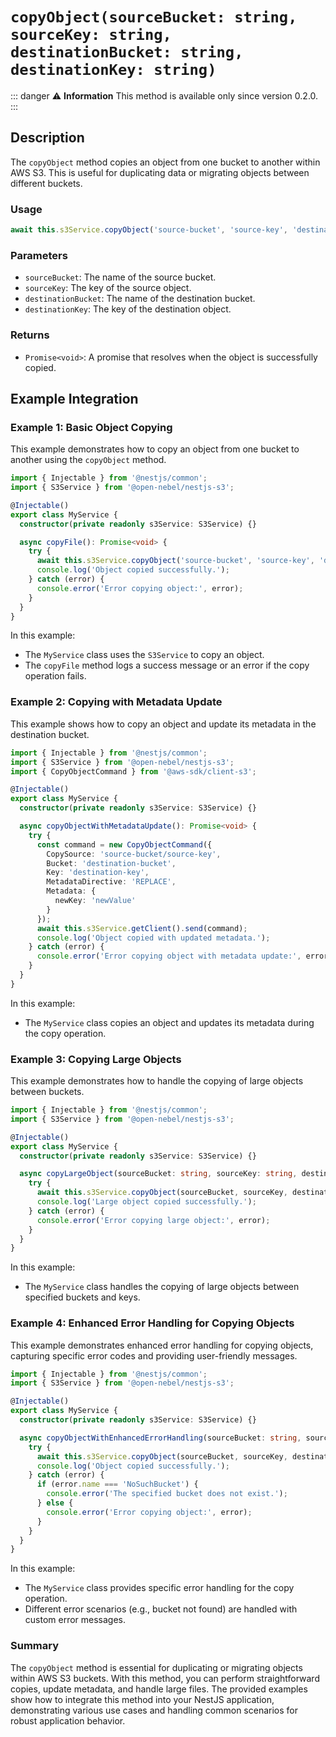 # **`copyObject(sourceBucket: string, sourceKey: string, destinationBucket: string, destinationKey: string)`**

::: danger ⚠️ **Information**
This method is available only since version 0.2.0.
:::

## Description

The `copyObject` method copies an object from one bucket to another within AWS S3. This is useful for duplicating data or migrating objects between different buckets.

### Usage

```typescript
await this.s3Service.copyObject('source-bucket', 'source-key', 'destination-bucket', 'destination-key');
```

### Parameters

- `sourceBucket`: The name of the source bucket.
- `sourceKey`: The key of the source object.
- `destinationBucket`: The name of the destination bucket.
- `destinationKey`: The key of the destination object.

### Returns

- `Promise<void>`: A promise that resolves when the object is successfully copied.

## Example Integration

### Example 1: Basic Object Copying

This example demonstrates how to copy an object from one bucket to another using the `copyObject` method.

```typescript
import { Injectable } from '@nestjs/common';
import { S3Service } from '@open-nebel/nestjs-s3';

@Injectable()
export class MyService {
  constructor(private readonly s3Service: S3Service) {}

  async copyFile(): Promise<void> {
    try {
      await this.s3Service.copyObject('source-bucket', 'source-key', 'destination-bucket', 'destination-key');
      console.log('Object copied successfully.');
    } catch (error) {
      console.error('Error copying object:', error);
    }
  }
}
```

In this example:
- The `MyService` class uses the `S3Service` to copy an object.
- The `copyFile` method logs a success message or an error if the copy operation fails.

### Example 2: Copying with Metadata Update

This example shows how to copy an object and update its metadata in the destination bucket.

```typescript
import { Injectable } from '@nestjs/common';
import { S3Service } from '@open-nebel/nestjs-s3';
import { CopyObjectCommand } from '@aws-sdk/client-s3';

@Injectable()
export class MyService {
  constructor(private readonly s3Service: S3Service) {}

  async copyObjectWithMetadataUpdate(): Promise<void> {
    try {
      const command = new CopyObjectCommand({
        CopySource: 'source-bucket/source-key',
        Bucket: 'destination-bucket',
        Key: 'destination-key',
        MetadataDirective: 'REPLACE',
        Metadata: {
          newKey: 'newValue'
        }
      });
      await this.s3Service.getClient().send(command);
      console.log('Object copied with updated metadata.');
    } catch (error) {
      console.error('Error copying object with metadata update:', error);
    }
  }
}
```

In this example:
- The `MyService` class copies an object and updates its metadata during the copy operation.

### Example 3: Copying Large Objects

This example demonstrates how to handle the copying of large objects between buckets.

```typescript
import { Injectable } from '@nestjs/common';
import { S3Service } from '@open-nebel/nestjs-s3';

@Injectable()
export class MyService {
  constructor(private readonly s3Service: S3Service) {}

  async copyLargeObject(sourceBucket: string, sourceKey: string, destinationBucket: string, destinationKey: string): Promise<void> {
    try {
      await this.s3Service.copyObject(sourceBucket, sourceKey, destinationBucket, destinationKey);
      console.log('Large object copied successfully.');
    } catch (error) {
      console.error('Error copying large object:', error);
    }
  }
}
```

In this example:
- The `MyService` class handles the copying of large objects between specified buckets and keys.

### Example 4: Enhanced Error Handling for Copying Objects

This example demonstrates enhanced error handling for copying objects, capturing specific error codes and providing user-friendly messages.

```typescript
import { Injectable } from '@nestjs/common';
import { S3Service } from '@open-nebel/nestjs-s3';

@Injectable()
export class MyService {
  constructor(private readonly s3Service: S3Service) {}

  async copyObjectWithEnhancedErrorHandling(sourceBucket: string, sourceKey: string, destinationBucket: string, destinationKey: string): Promise<void> {
    try {
      await this.s3Service.copyObject(sourceBucket, sourceKey, destinationBucket, destinationKey);
      console.log('Object copied successfully.');
    } catch (error) {
      if (error.name === 'NoSuchBucket') {
        console.error('The specified bucket does not exist.');
      } else {
        console.error('Error copying object:', error);
      }
    }
  }
}
```

In this example:
- The `MyService` class provides specific error handling for the copy operation.
- Different error scenarios (e.g., bucket not found) are handled with custom error messages.

### Summary

The `copyObject` method is essential for duplicating or migrating objects within AWS S3 buckets. With this method, you can perform straightforward copies, update metadata, and handle large files. The provided examples show how to integrate this method into your NestJS application, demonstrating various use cases and handling common scenarios for robust application behavior.